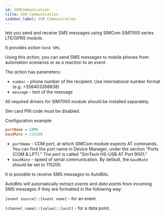 ```yaml
---
id: GSMCommunication
title: GSM Communication
sidebar_label: GSM Communication
---
```


lets you send and receive SMS messages using SIMCom SIM7000 series LTE/GPRS module.

It provides *action* `Send SMS`.

Using this *action*, you can send SMS messages to mobile phones from automation scenarios or as a reaction to an *event*.

The *action* has parameters:

- `number` - phone number of the recipient. Use international number format (e.g. +358403268838)
- `message` - text of the message

All required drivers for SIM7000 module should be installed separately.

Sim card PIN code must be disabled.

Configuration example:
```ini
portName = COM5
baudRate = 115200
```
- `portName` - COM port, at which SIMCom module expects AT commands. You can find the port name in Device Manager, under the section "Ports (COM & LPT)." The port is called "SimTech HS-USB AT Port 9001."
- `baudRate` - speed of serial communication. By default, the `baudRate` should be set to 115200. 

It is possible to receive SMS messages to AutoBits.

AutoBits will automatically extract *events* and *data points* from incoming SMS messages if they are formatted in the following way:

`[event source]::[event name]` - for an event.

`[channel name]::[value]::[unit]` - for a data point.